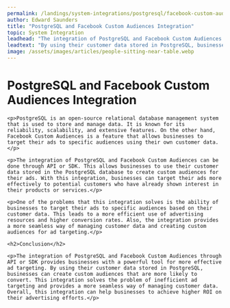 ```yaml
---
permalink: /landings/system-integrations/postgresql/facebook-custom-audiences
author: Edward Saunders
title: "PostgreSQL and Facebook Custom Audiences Integration"
topic: System Integration
leadhead: "The integration of PostgreSQL and Facebook Custom Audiences through API or SDK provides businesses with a powerful tool for more effective ad targeting"
leadtext: "By using their customer data stored in PostgreSQL, businesses can create custom audiences that are more likely to convert. This integration solves the problem of inefficient ad targeting and provides a more seamless way of managing customer data. Overall, this integration can help businesses to achieve higher ROI on their advertising efforts."
image: /assets/images/articles/people-sitting-near-table.webp
---
```

<div class="arttext">	<h1>PostgreSQL and Facebook Custom Audiences Integration</h1>
	
	<p>PostgreSQL is an open-source relational database management system that is used to store and manage data. It is known for its reliability, scalability, and extensive features. On the other hand, Facebook Custom Audiences is a feature that allows businesses to target their ads to specific audiences using their own customer data.</p>
	
	<p>The integration of PostgreSQL and Facebook Custom Audiences can be done through API or SDK. This allows businesses to use their customer data stored in the PostgreSQL database to create custom audiences for their ads. With this integration, businesses can target their ads more effectively to potential customers who have already shown interest in their products or services.</p>
	
	<p>One of the problems that this integration solves is the ability of businesses to target their ads to specific audiences based on their customer data. This leads to a more efficient use of advertising resources and higher conversion rates. Also, the integration provides a more seamless way of managing customer data and creating custom audiences for ad targeting.</p>
	
	<h2>Conclusion</h2>
	
	<p>The integration of PostgreSQL and Facebook Custom Audiences through API or SDK provides businesses with a powerful tool for more effective ad targeting. By using their customer data stored in PostgreSQL, businesses can create custom audiences that are more likely to convert. This integration solves the problem of inefficient ad targeting and provides a more seamless way of managing customer data. Overall, this integration can help businesses to achieve higher ROI on their advertising efforts.</p>
</div>